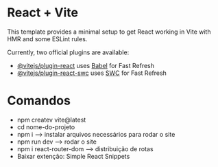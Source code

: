 # React + Vite

This template provides a minimal setup to get React working in Vite with HMR and some ESLint rules.

Currently, two official plugins are available:

- [@vitejs/plugin-react](https://github.com/vitejs/vite-plugin-react/blob/main/packages/plugin-react/README.md) uses [Babel](https://babeljs.io/) for Fast Refresh
- [@vitejs/plugin-react-swc](https://github.com/vitejs/vite-plugin-react-swc) uses [SWC](https://swc.rs/) for Fast Refresh
# Comandos
- npm createv vite@latest
- cd nome-do-projeto
- npm i --> instalar arquivos necessários para rodar o site
- npm run dev --> rodar o site
- npm i react-router-dom --> distribuição de rotas
- Baixar extenção: Simple React Snippets
